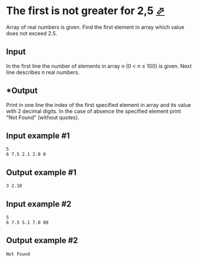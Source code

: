 # The first is not greater for 2,5 [⬀](https://www.e-olymp.com/en/contests/9608/problems/84245)
Array of real numbers is given. Find the first element in array which value does not exceed 2.5.

## Input
In the first line the number of elements in array n (0 < n ≤ 100) is given. Next line describes n real numbers.

## *Output
Print in one line the index of the first specified element in array and its value with 2 decimal digits. In the case of absence the specified element print "Not Found" (without quotes).

## Input example #1
```
5
6 7.5 2.1 2.0 0
```


## Output example #1
```
3 2.10
```

## Input example #2
```
5
6 7.5 5.1 7.0 80
```

## Output example #2
```
Not Found
```
